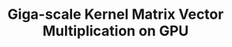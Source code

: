 ---
layout: default
title: "Giga-scale Kernel Matrix Vector Multiplication on GPU"
authors: Robert Hu, <ins>Siu Lun Chau</ins>, Dino Sejdinovic, Joan Alexis Glaunès
venue: Conference on Neural Information Processing Systems (NeurIPS)
year: 2022
pdf: https://arxiv.org/pdf/2202.01085.pdf
code: https://anonymous.4open.science/r/F3M-7850/readme.md
doi: 
---
